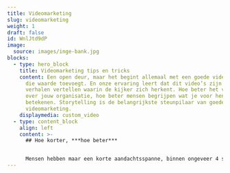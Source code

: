 ```yaml
---
title: Videomarketing
slug: videomarketing
weight: 1
draft: false
id: WnlJtd9dP
image:
  source: images/inge-bank.jpg
blocks:
  - type: hero_block
    title: Videomarketing tips en tricks
    content: Een open deur, maar het begint allemaal met een goede video. Een video
      die waarde toevoegt. En onze ervaring leert dat dit video’s zijn die
      verhalen vertellen waarin de kijker zich herkent. Hoe beter het verhaal is
      over jouw organisatie, hoe beter mensen begrijpen wat je voor hen kan
      betekenen. Storytelling is de belangrijkste steunpilaar van goede
      videomarketing.
    displaymedia: custom_video
  - type: content_block
    align: left
    content: >-
      ## Hoe korter, ***hoe beter***


      Mensen hebben maar een korte aandachtsspanne, binnen ongeveer 4 seconden wordt . Dus je hebt nog geen tien seconden om de aandacht van je kijkers te trekken én je boodschap goed over te brengen. Daarom zijn intro’s not done binnen de videomarketing. Gebruik de eerste paar seconden heel verstandig. Val midden in je verhaal met een ludiek shot of creëer hele snelle quick preview van wat er allemaal te zien is in de video.
---
```

